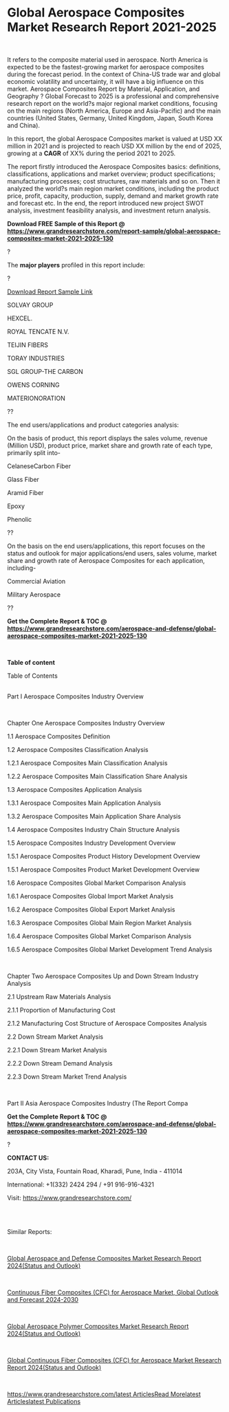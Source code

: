 <h1>Global Aerospace Composites Market Research Report 2021-2025</h1><br/><p>It refers to the composite material used in aerospace. North America is expected to be the fastest-growing market for aerospace composites during the forecast period. In the context of China-US trade war and global economic volatility and uncertainty, it will have a big influence on this market. Aerospace Composites Report by Material, Application, and Geography ? Global Forecast to 2025 is a professional and comprehensive research report on the world?s major regional market conditions, focusing on the main regions (North America, Europe and Asia-Pacific) and the main countries (United States, Germany, United Kingdom, Japan, South Korea and China).</p>
 
 
 
 <p>In this report, the global Aerospace Composites market is valued at USD XX million in 2021 and is projected to reach USD XX million by the end of 2025, growing at a <strong>CAGR</strong> of XX% during the period 2021 to 2025.</p>
 
 
 
 <p>The report firstly introduced the Aerospace Composites basics: definitions, classifications, applications and market overview; product specifications; manufacturing processes; cost structures, raw materials and so on. Then it analyzed the world?s main region market conditions, including the product price, profit, capacity, production, supply, demand and market growth rate and forecast etc. In the end, the report introduced new project SWOT analysis, investment feasibility analysis, and investment return analysis.</p>
 
 
 
 <div><b>Download FREE Sample of this Report @ <a href="https://www.grandresearchstore.com/report-sample/global-aerospace-composites-market-2021-2025-130">https://www.grandresearchstore.com/report-sample/global-aerospace-composites-market-2021-2025-130</a></b></div>
 
 
 
 <p>? </p>
 
 
 
 <p>The <strong>major players</strong> profiled in this report include:</p>
 
 
 
 <p>? </p>
 
 
 
 <p><a href="https://www.grandresearchstore.com/mr-admin/report-sample/global-aerospace-composites-market-2021-2025-130">Download Report Sample Link</a></p>
 
 
 
 <p>SOLVAY GROUP</p>
 
 
 
 <p>HEXCEL.</p>
 
 
 
 <p>ROYAL TENCATE N.V.</p>
 
 
 
 <p>TEIJIN FIBERS</p>
 
 
 
 <p>TORAY INDUSTRIES</p>
 
 
 
 <p>SGL GROUP-THE CARBON</p>
 
 
 
 <p>OWENS CORNING</p>
 
 
 
 <p>MATERIONORATION</p>
 
 
 
 <p>??</p>
 
 
 
 <p>The end users/applications and product categories analysis:</p>
 
 
 
 <p>On the basis of product, this report displays the sales volume, revenue (Million USD), product price, market share and growth rate of each type, primarily split into-</p>
 
 
 
 <p>CelaneseCarbon Fiber</p>
 
 
 
 <p>Glass Fiber</p>
 
 
 
 <p>Aramid Fiber</p>
 
 
 
 <p>Epoxy</p>
 
 
 
 <p>Phenolic</p>
 
 
 
 <p>??</p>
 
 
 
 <p>On the basis on the end users/applications, this report focuses on the status and outlook for major applications/end users, sales volume, market share and growth rate of Aerospace Composites for each application, including-</p>
 
 
 
 <p>Commercial Aviation</p>
 
 
 
 <p>Military Aerospace</p>
 
 
 
 <p>??</p>
 
 
 
 <div><b>Get the Complete Report & TOC @ <a href="https://www.grandresearchstore.com/aerospace-and-defense/global-aerospace-composites-market-2021-2025-130">https://www.grandresearchstore.com/aerospace-and-defense/global-aerospace-composites-market-2021-2025-130</a></b></div>
 
 
 
 <p><br />
 
 <b>Table of content</b></p>
 
 
 
 <p>Table of Contents<br />
 
 <br />
 
 Part I Aerospace Composites Industry Overview<br />
 
 <br />
 
 Chapter One Aerospace Composites Industry Overview<br />
 
 1.1 Aerospace Composites Definition<br />
 
 1.2 Aerospace Composites Classification Analysis<br />
 
 1.2.1 Aerospace Composites Main Classification Analysis<br />
 
 1.2.2 Aerospace Composites Main Classification Share Analysis<br />
 
 1.3 Aerospace Composites Application Analysis<br />
 
 1.3.1 Aerospace Composites Main Application Analysis<br />
 
 1.3.2 Aerospace Composites Main Application Share Analysis<br />
 
 1.4 Aerospace Composites Industry Chain Structure Analysis<br />
 
 1.5 Aerospace Composites Industry Development Overview<br />
 
 1.5.1 Aerospace Composites Product History Development Overview<br />
 
 1.5.1 Aerospace Composites Product Market Development Overview<br />
 
 1.6 Aerospace Composites Global Market Comparison Analysis<br />
 
 1.6.1 Aerospace Composites Global Import Market Analysis<br />
 
 1.6.2 Aerospace Composites Global Export Market Analysis<br />
 
 1.6.3 Aerospace Composites Global Main Region Market Analysis<br />
 
 1.6.4 Aerospace Composites Global Market Comparison Analysis<br />
 
 1.6.5 Aerospace Composites Global Market Development Trend Analysis<br />
 
 <br />
 
 Chapter Two Aerospace Composites Up and Down Stream Industry Analysis<br />
 
 2.1 Upstream Raw Materials Analysis<br />
 
 2.1.1 Proportion of Manufacturing Cost<br />
 
 2.1.2 Manufacturing Cost Structure of Aerospace Composites Analysis<br />
 
 2.2 Down Stream Market Analysis<br />
 
 2.2.1 Down Stream Market Analysis<br />
 
 2.2.2 Down Stream Demand Analysis<br />
 
 2.2.3 Down Stream Market Trend Analysis<br />
 
 <br />
 
 Part II Asia Aerospace Composites Industry (The Report Compa</p>
 
 
 
 <div><b>Get the Complete Report & TOC @ <a href="https://www.grandresearchstore.com/aerospace-and-defense/global-aerospace-composites-market-2021-2025-130">https://www.grandresearchstore.com/aerospace-and-defense/global-aerospace-composites-market-2021-2025-130</a></b></div>
 
 
 
 <p>? </p>
 
 
 
 <p><b>CONTACT US:</b><br />
 
 203A, City Vista, Fountain Road, Kharadi, Pune, India - 411014<br />
 
 International: +1(332) 2424 294 / +91 916-916-4321<br />
 
 Visit: <a href="https://www.grandresearchstore.com/">https://www.grandresearchstore.com/</a><br />
 
 <br />
 
 <br />
 
 Similar Reports:<br />
 
 <br />
 
 <a href="https://www.grandresearchstore.com/chemicals-and-materials/global-aerospace-defense-composites-2024-772">Global Aerospace and Defense Composites Market Research Report 2024(Status and Outlook)</a><br />
 
 <br />
 
 <a href="https://www.grandresearchstore.com/chemicals-and-materials/global-continuous-fiber-composites-for-aerospace-forecast-2024-2030-220">Continuous Fiber Composites (CFC) for Aerospace Market, Global Outlook and Forecast 2024-2030</a><br />
 
 <br />
 
 <a href="https://www.grandresearchstore.com/chemicals-and-materials/global-aerospace-polymer-composites-2024-324">Global Aerospace Polymer Composites Market Research Report 2024(Status and Outlook)</a><br />
 
 <br />
 
 <a href="https://www.grandresearchstore.com/chemicals-and-materials/global-continuous-fiber-composites-for-aerospace-2024-226">Global Continuous Fiber Composites (CFC) for Aerospace Market Research Report 2024(Status and Outlook)</a><br />
 
 <br />
 
 <a href="https://gyeongbokgung.com">https://www.grandresearchstore.com/</a><a href="https://hallyeomaritime.com">latest Articles</a><a href="https://jingwansa.com">Read More</a><a href="https://nguoiviet.jp/">latest Articles</a><a href="https://www.intelmarketresearch.com/">latest Publications</a></p>